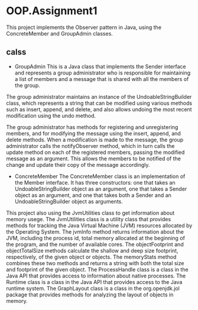 # OOP.Assignment1

This project implements the Observer pattern in Java, using the ConcreteMember and GroupAdmin classes.

## calss 

* GroupAdmin
This is a Java class that implements the Sender interface and represents a group administrator who is responsible for
maintaining a list of members and a message that is shared with all the members of the group.

The group administrator maintains an instance of the UndoableStringBuilder class, which represents a string that
can be modified using various methods such as insert, append, and delete, and also allows undoing the most recent modification
 using the undo method.

The group administrator has methods for registering and unregistering members, and for modifying the message using
the insert, append, and delete methods. When a modification is made to the message, the group administrator calls the
notifyObserver method, which in turn calls the update method on each of the registered members, passing the modified message
as an argument. This allows the members to be notified of the change and update their copy of the message accordingly.

* ConcreteMember
The ConcreteMember class is an implementation of the Member interface. It has three constructors: one that takes
 an UndoableStringBuilder object as an argument, one that takes a Sender object as an argument, and one that takes both a
 Sender and an UndoableStringBuilder object as arguments.

This project also using the JvmUtilities class to get information about memory usege.
The JvmUtilities class is a utility class that provides methods for tracking the Java Virtual Machine (JVM) resources allocated by the Operating System.
The jvmInfo method returns information about the JVM, including the process id, total memory allocated at the beginning of the program, and the number of available cores.
The objectFootprint and objectTotalSize methods calculate the shallow and deep size footprint, respectively, of the given object or objects. The memoryStats method combines these two methods and returns a string with both the total size and footprint of the given object.
The ProcessHandle class is a class in the Java API that provides access to information about native processes. The Runtime class is a class in the Java API that provides access to the Java runtime system. The GraphLayout class is a class in the org.openjdk.jol package that provides methods for analyzing the layout of objects in memory.
